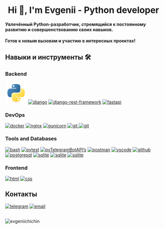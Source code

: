 <h1 align="center">Hi 👋, I'm Evgenii - Python developer</h1>

#### Увлечённый Python-разработчик, стремящийся к постоянному развитию и совершенствованию своих навыков. 
#### Готов к новым вызовам и участию в интересных проектах!

## Навыки и инструменты 🛠️

### Backend
<a href="https://www.python.org" target="_blank" rel="noreferrer">
  <img src="https://raw.githubusercontent.com/devicons/devicon/master/icons/python/python-original.svg" alt="python" width="70" height="70"></a>
<a href="https://www.djangoproject.com/" target="_blank" rel="noreferrer"> 
  <img src="https://cdn.worldvectorlogo.com/logos/django.svg" alt="django" width="70" height="70"></a>
<a href="https://www.django-rest-framework.org/" target="_blank" rel="noreferrer"> 
  <img src="https://www.django-rest-framework.org/img/logo.png" alt="django-rest-framework" width="70" height="70"></a>
<a href="https://fastapi.tiangolo.com/" target="_blank" rel="noreferrer">
    <img src="https://cdn.worldvectorlogo.com/logos/fastapi.svg" alt="fastapi" width="70" height="70"></a> 

### DevOps
<a href="https://www.docker.com/" target="_blank" rel="noreferrer">
    <img src="https://cdn.worldvectorlogo.com/logos/docker.svg" alt="docker" width="70" height="70"></a>
<a href="https://nginx.org/" target="_blank" rel="noreferrer">
    <img src="https://www.svgrepo.com/show/373924/nginx.svg" alt="nginx" width="70" height="70"></a>
<a href="https://gunicorn.org/" target="_blank" rel="noreferrer">
    <img src="https://cdn.worldvectorlogo.com/logos/gunicorn.svg" alt="gunicorn" width="70" height="70"></a>
<a href="https://git-scm.com/" target="_blank" rel="noreferrer">
    <img src="https://www.vectorlogo.zone/logos/git-scm/git-scm-icon.svg" alt="git" width="70" height="70"/> </a>
<a href="https://docs.celeryq.dev/en/stable/" target="_blank" rel="noreferrer">
    <img src="https://docs.celeryq.dev/en/stable/_static/celery_512.png" alt="git" width="70" height="70"/> </a>

### Tools and Databases
<a href="https://www.gnu.org/software/bash/" target="_blank" rel="noreferrer"> 
    <img src="https://www.vectorlogo.zone/logos/gnu_bash/gnu_bash-icon.svg" alt="bash" width="70" height="70"/></a>
<a href="https://pytest.org/" target="_blank" rel="noreferrer">
    <img src="https://docs.pytest.org/en/8.2.x/_static/pytest_logo_curves.svg" alt="pytest" width="70" height="70"></a>
<a href="https://pytba.readthedocs.io/en/latest/index.html" target="_blank" rel="noreferrer">
    <img src="https://pytba.readthedocs.io/en/latest/_static/logo.png" alt="pyTelegramBotAPI’s" width="70" height="70"></a>
<a href="https://postman.com" target="_blank" rel="noreferrer"> 
  <img src="https://www.vectorlogo.zone/logos/getpostman/getpostman-icon.svg" alt="postman" width="70" height="70"/></a>
<a href="https://code.visualstudio.com/" target="_blank" rel="noreferrer">
    <img src="https://icons.veryicon.com/png/o/business/vscode-program-item-icon/vscode.png" alt="vscode" width="70" height="70"></a>
<a href="https://github.com/" target="_blank" rel="noreferrer">
    <img src="https://cdn.worldvectorlogo.com/logos/github-icon.svg" alt="github" width="70" height="70"></a>
<a href="https://www.postgresql.org/" target="_blank" rel="noreferrer">
    <img src="https://cdn.worldvectorlogo.com/logos/postgresql.svg" alt="postgresql" width="70" height="70"></a>
<a href="https://www.sqlite.org/" target="_blank" rel="noreferrer">
    <img src="https://cdn.worldvectorlogo.com/logos/sqlite.svg" alt="sqlite" width="70" height="70"></a>
<a href="https://www.selenium.dev/" target="_blank" rel="noreferrer">
    <img src="https://www.svgrepo.com/show/354321/selenium.svg" alt="sqlite" width="70" height="70"></a>
<a href="https://redis.io/" target="_blank" rel="noreferrer">
    <img src="https://www.svgrepo.com/show/303460/redis-logo.svg" alt="sqlite" width="70" height="70"></a>

### Frontend
<a href="https://developer.mozilla.org/en-US/docs/Web/HTML" target="_blank" rel="noreferrer">
    <img src="https://cdn.worldvectorlogo.com/logos/html-1.svg" alt="html" width="70" height="70"></a>
<a href="https://developer.mozilla.org/en-US/docs/Web/CSS" target="_blank" rel="noreferrer">
    <img src="https://cdn.worldvectorlogo.com/logos/css-3.svg" alt="css" width="70" height="70"></a>


## Контакты
<a href="https://t.me/EvgeniiChichin" target="_blank" rel="noreferrer">
    <img src="https://cdn.worldvectorlogo.com/logos/telegram.svg" alt="telegram" width="90" height="90"></a>
<a href="mailto:EvgeniiChichin@yandex.ru" target="_blank" rel="noreferrer">
    <img src="https://cdn.worldvectorlogo.com/logos/gmail-icon.svg" alt="email" width="90" height="90"></a>

##
<p><img align="center" src="https://github-readme-stats.vercel.app/api/top-langs?username=evgeniichichin&show_icons=true&locale=en&layout=compact" alt="evgeniichichin" /></p>
